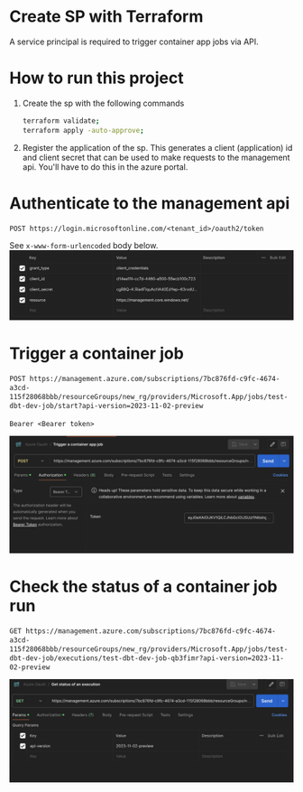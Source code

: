 # Create SP with Terraform 
A service principal is required to trigger container app jobs via API.

# How to run this project
1. Create the sp with the following commands
    ```bash
    terraform validate;
    terraform apply -auto-approve;
    ```

2. Register the application of the sp. This generates a client (application) id and client secret that can be used to make requests to the management api. You'll have to do this in the azure portal.

# Authenticate to the management api
```text
POST https://login.microsoftonline.com/<tenant_id>/oauth2/token
```
See `x-www-form-urlencoded` body below.
![auth body](../IaC/assets/auth_body.png)

# Trigger a container job
```text
POST https://management.azure.com/subscriptions/7bc876fd-c9fc-4674-a3cd-115f28068bbb/resourceGroups/new_rg/providers/Microsoft.App/jobs/test-dbt-dev-job/start?api-version=2023-11-02-preview

Bearer <Bearer token>
```
![trigger container job](../IaC/assets/trigger_container_job.png)

# Check the status of a container job run
```text
GET https://management.azure.com/subscriptions/7bc876fd-c9fc-4674-a3cd-115f28068bbb/resourceGroups/new_rg/providers/Microsoft.App/jobs/test-dbt-dev-job/executions/test-dbt-dev-job-qb3fimr?api-version=2023-11-02-preview
```
![Check status](../IaC/assets/check_status.png)